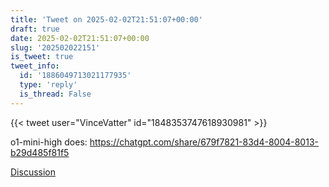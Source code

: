 ```yaml
---
title: 'Tweet on 2025-02-02T21:51:07+00:00'
draft: true
date: 2025-02-02T21:51:07+00:00
slug: '202502022151'
is_tweet: true
tweet_info:
  id: '1886049713021177935'
  type: 'reply'
  is_thread: False
---
```




{{< tweet user="VinceVatter" id="1848353747618930981" >}}

o1-mini-high does: <https://chatgpt.com/share/679f7821-83d4-8004-8013-b29d485f81f5>

[Discussion](https://x.com/sytelus/status/1886049713021177935)
